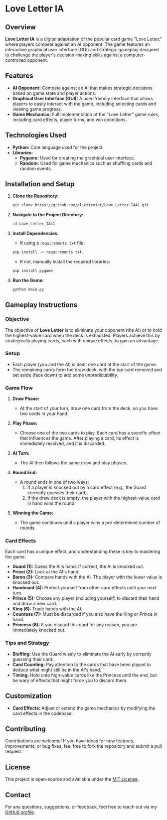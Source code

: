 # Love Letter IA

## Overview
**Love Letter IA** is a digital adaptation of the popular card game "Love Letter," where players compete against an AI opponent. The game features an interactive graphical user interface (GUI) and strategic gameplay designed to challenge the player's decision-making skills against a computer-controlled opponent.

## Features
- **AI Opponent:** Compete against an AI that makes strategic decisions based on game state and player actions.
- **Graphical User Interface (GUI):** A user-friendly interface that allows players to easily interact with the game, including selecting cards and viewing game progress.
- **Game Mechanics:** Full implementation of the "Love Letter" game rules, including card effects, player turns, and win conditions.

## Technologies Used
- **Python:** Core language used for the project.
- **Libraries:** 
  - **Pygame:** Used for creating the graphical user interface.
  - **Random:** Used for game mechanics such as shuffling cards and random events.

## Installation and Setup
1. **Clone the Repository:**
   ```bash
   git clone https://github.com/eliottcoint/Love_Letter_IA41.git
   ```

2. **Navigate to the Project Directory:**
   ```bash
   cd Love_Letter_IA41
   ```

3. **Install Dependencies:**
   - If using a `requirements.txt` file:
   ```bash
   pip install -r requirements.txt
   ```
   - If not, manually install the required libraries:
   ```bash
   pip install pygame
   ```

4. **Run the Game:**
   ```bash
   python main.py
   ```

## Gameplay Instructions

### Objective
The objective of **Love Letter** is to eliminate your opponent (the AI) or to hold the highest-value card when the deck is exhausted. Players achieve this by strategically playing cards, each with unique effects, to gain an advantage.

### Setup
- Each player (you and the AI) is dealt one card at the start of the game.
- The remaining cards form the draw deck, with the top card removed and set aside (face down) to add some unpredictability.

### Game Flow
1. **Draw Phase:**
   - At the start of your turn, draw one card from the deck, so you have two cards in your hand.
   
2. **Play Phase:**
   - Choose one of the two cards to play. Each card has a specific effect that influences the game. After playing a card, its effect is immediately resolved, and it is discarded.

3. **AI Turn:**
   - The AI then follows the same draw and play phases.

4. **Round End:**
   - A round ends in one of two ways:
     1. If a player is knocked out by a card effect (e.g., the Guard correctly guesses their card).
     2. If the draw deck is empty, the player with the highest-value card in hand wins the round.

5. **Winning the Game:**
   - The game continues until a player wins a pre-determined number of rounds.

### Card Effects
Each card has a unique effect, and understanding these is key to mastering the game:

- **Guard (1):** Guess the AI's hand. If correct, the AI is knocked out.
- **Priest (2):** Look at the AI's hand.
- **Baron (3):** Compare hands with the AI. The player with the lower value is knocked out.
- **Handmaid (4):** Protect yourself from other card effects until your next turn.
- **Prince (5):** Choose any player (including yourself) to discard their hand and draw a new card.
- **King (6):** Trade hands with the AI.
- **Countess (7):** Must be discarded if you also have the King or Prince in hand.
- **Princess (8):** If you discard this card for any reason, you are immediately knocked out.

### Tips and Strategy
- **Bluffing:** Use the Guard wisely to eliminate the AI early by correctly guessing their card.
- **Card Counting:** Pay attention to the cards that have been played to deduce what might still be in the AI's hand.
- **Timing:** Hold onto high-value cards like the Princess until the end, but be wary of effects that might force you to discard them.

## Customization
- **Card Effects:** Adjust or extend the game mechanics by modifying the card effects in the codebase.

## Contributing
Contributions are welcome! If you have ideas for new features, improvements, or bug fixes, feel free to fork the repository and submit a pull request.

## License
This project is open-source and available under the [MIT License](LICENSE).

## Contact
For any questions, suggestions, or feedback, feel free to reach out via my [GitHub profile](https://github.com/eliottcoint).
